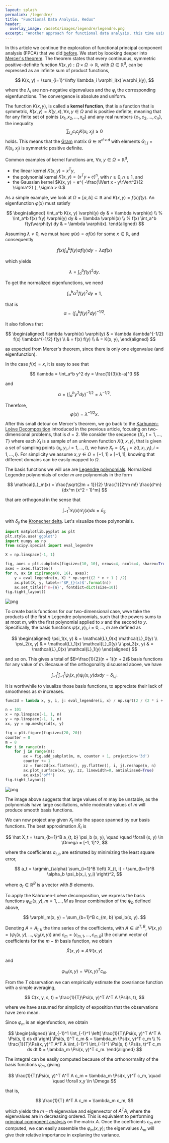 ```yaml
---
layout: splash
permalink: /legendre/
title: "Functional Data Analysis, Redux"
header:
  overlay_image: /assets/images/legendre/legendre.png
excerpt: "Another approach for functional data analysis, this time using Legendre polynomials."
---
```


In this article we continue the exploration of functional principal component analysis (FPCA) that we did [before](/fpca). We start by loooking deeper into [Mercer's theorem](https://en.wikipedia.org/wiki/Mercer%27s_theorem). The theorem states that every continuous, symmetric positive-definite function $K(x, y) : \Omega \times \Omega \rightarrow \mathbb{R}$, with $\Omega \in \mathbb{R}^d$, can be expressed as an infinite sum of product functions,

$$
K(x, y) = \sum_{i=1}^\infty \lambda_i \varphi_i(x) \varphi_i(y),
$$

where the $\lambda_i$ are non-negative eigenvalues and the $\varphi_i$ the corresponding eigenfunctions. The convergence is absolute and uniform.

The function $K(x, y)$, is called a **kernel function**, that is a function that is symmetric, $K(x, y) = K(y, x), \forall x, y \in \Omega$ and is positive definite, meaning that for any finite set of points $\{x_1, x_2, \ldots, x_d \}$ and any real numbers $\{ c_1, c_2, \ldots, c_n \}$, the inequality
$$
\sum_{i, j} c_i c_j K(x_i, x_j) \ge 0
$$
holds. This means that the [Gram](https://en.wikipedia.org/wiki/Gram_matrix) matrix $G \in \mathbb{R}^{d \times d}$ with elements $G_{i, j} = K(x_i, x_j)$ is symmetric positive definite.

Common examples of kernel functions are, $\forall x, y \in \Omega = \mathbb{R}^d$,
- the linear kernel $K(x, y) = x^T y$,
- the polynomial kernel $K(x, y) = (x^T y + c)^n$, with $r \ge 0, n\ge 1$, and
- the Gaussian kernel $K(x, y) = e^{ -\frac{\lVert x - y\rVert^2}{2 \sigma^2} }, \sigma > 0.$

As a simple example, we look at $\Omega = [a, b] \subset \mathbb{R}$ and $K(x, y) = f(x) f(y)$. An eigenfunction $\varphi(x)$ must satisfy

$$
\begin{aligned}
\int_a^b K(x, y) \varphi(y) dy & = \lambda \varphi(x) \\
%
\int_a^b f(x) f(y) \varphi(y) dy & = \lambda \varphi(x) \\
%
f(x) \int_a^b f(y)\varphi(y) dy & = \lambda \varphi(x).
\end{aligned}
$$

Assuming $\lambda \neq 0$, we must have $\varphi(x) = \alpha f(x)$ for some $x \in \mathbb{R}$, and consequently

$$
f(x) \int_a^b f(y) \alpha f(y) dy = \lambda \alpha f(x)
$$

which yields

$$
\lambda = \int_a^b f(y)^2 dy.
$$

To get the normalized eigenfunctions, we need

$$
\int_a^b \alpha^2 f(y)^2 dy = 1,
$$

that is
$$
\alpha = \left(  \int_a^b f(y)^2 dy \right)^{-1/2}.
$$

It also follows that

$$
\begin{aligned}
\lambda \varphi(x) \varphi(y) & = \lambda \lambda^{-1/2} f(x) \lambda^{-1/2} f(y) \\
& = f(x) f(y) \\
& = K(x, y), 
\end{aligned}
$$

as expected from Mercer's theorem, since there is only one eigenvalue (and eigenfunction).

In the case $f(x) = x$, it is easy to see that

$$
\lambda = \int_a^b y^2 dy = \frac{1}{3}(b-a)^3
$$

and

$$
\alpha = \left( \int_a^b y^2 dy \right)^{-1/2} = \lambda^{-1/2}.
$$

Therefore,
$$
\varphi(x) = \lambda^{-1/2} x.
$$

After this small detour on Mercer's theorem, we go back to the [Karhunen-Loève Decomposition](https://en.wikipedia.org/wiki/Kosambi%E2%80%93Karhunen%E2%80%93Lo%C3%A8ve_theorem) introduced in the previous article, focusing on two-dimensional problems, that is $d=2$. We consider the sequence $\{ X_t, t=1, \ldots, T\}$ where each $X_t$ is a sample of an unknown function $X(t, x, y)$, that is given a set of sampling points $\{x_i, y_i, i=1, \ldots, I\},$ we have $X_t = \{X_{t, i} = z(t, x_i, y_i), i=1, \ldots, I\}$. For simplicity we assume $x, y \in \Omega = [-1, 1] \times [-1, 1]$, knowing that different domains can be easily mapped to $\Omega$.

The basis functions we will use are [Legendre polynomials](https://en.wikipedia.org/wiki/Legendre_polynomials). Normalized Legendre polynomials of order $m$ are polynomials in the form

$$
\mathcal{L}_m(x) = \frac{\sqrt{2m + 1}}{2} \frac{1}{2^m m!} \frac{d^m}{dx^m (x^2 - 1)^m}
$$

that are orthogonal in the sense that

$$
\int_{-1}^1 \mathcal{L}_i(x) \mathcal{L}_j(x) dx = \delta_{ij},
$$

with $\delta_{ij}$ the [Kronecher delta](https://en.wikipedia.org/wiki/Kronecker_delta). Let's visualize those polynomials.


```python
import matplotlib.pyplot as plt
plt.style.use('ggplot')
import numpy as np
from scipy.special import eval_legendre
```


```python
X = np.linspace(-1, 1)
```


```python
fig, axes = plt.subplots(figsize=(10, 10), nrows=4, ncols=4, sharex=True, sharey=True)
axes = axes.flatten()
for n, ax in zip(range(0, 16), axes):
    y = eval_legendre(n, X) * np.sqrt((2 * n + 1 ) /2)
    ax.plot(X, y, label=r'$P_{}(x)$'.format(n))
    ax.set_title(f'n={n}', fontdict=dict(size=10))
fig.tight_layout()
```


    
![png](/assets/images/legendre/legendre-1.png)
    


To create basis functions for our two-dimensional case, wwe take the products of the first $n$ Legendre polynomials, such that the powers sums to at most $m$, with the first polynomial applied to $x$ and the second to $y$. Specifically, the basis functions $\psi(x, y)_i, i=0, \ldots, m$ are defined as

$$
\begin{aligned}
\psi_1(x, y) & = \mathcal{L}_0(x) \mathcal{L}_0(y) \\
\psi_2(x, y) & = \mathcal{L}_1(x) \mathcal{L}_0(y) \\
\psi_3(x, y) & = \mathcal{L}_0(x) \mathcal{L}_1(y)
\end{aligned}
$$

and so on. This gives a total of $B=\frac{1}{2}(n + 1)(n + 2)$ basis functions for any value of $m$. Becasue of the orthogonality discussed above, we have

$$
\int_{-1}^1 \int_{-1}^1 \psi_i(x, y) \psi_j(x, y) dx dy = \delta_{i, j}.
$$

It is worthwhile to visualize those basis functions, to appreciate their lack of smoothness as $m$ increases.


```python
func2d = lambda x, y, i, j: eval_legendre(i, x) / np.sqrt(2 / (2 * i + 1)) * eval_legendre(j,y) / np.sqrt( 2 / (2 * j + 1))
```


```python
n = 101
x = np.linspace(-1, 1, n)
y = np.linspace(-1, 1, n)
xx, yy = np.meshgrid(x, y)
```


```python
fig = plt.figure(figsize=(20, 20))
counter = 0
m = 8
for i in range(m):
    for j in range(m):
        ax = fig.add_subplot(m, m, counter + 1, projection='3d')
        counter += 1
        zz = func2d(xx.flatten(), yy.flatten(), i, j).reshape(n, n)
        ax.plot_surface(xx, yy, zz, linewidth=0, antialiased=True)
        ax.axis('off')
fig.tight_layout()
```


    
![png](/assets/images/legendre/legendre-2.png)
    


The image above suggests that large values of $m$ may be unstable, as the polynomials have large oscillations, while moderate values of $m$ will produce smooth basis functions.

We can now project any given $X_t$ into the space spanned by our basis functions. The best approximation $\hat{X}_t$ is

$$
\hat X_t = \sum_{b=1}^B a_{t, b} \psi_b (x, y), \quad \quad \forall (x, y) \in \Omega = [-1, 1]^2,
$$

where the coefficients $a_{t, b}$ are estimated by minimizing the least square error,

$$
a_t = \argmin_{\alpha} \sum_{i=1}^B \left( X_{t, i} - \sum_{b=1}^B \alpha_b \psi_b(x_i, y_i) \right)^2,
$$

where $a_t \in \mathbb{R}^B$ is a vector with $B$ elements.

To apply the Kahrunen-Loève decomposition, we express the basis functions $\varphi_m(x, y), m=1, \ldots, M$ as linear combination of the $\psi_b$ defined above,

$$
\varphi_m(x, y) = \sum_{b=1}^B c_{m, b} \psi_b(x, y).
$$

Denoting $A = {A_{t, k}}$ the time series of the coefficients, with $A \in \mathcal{R}^{T, B}$, $\Psi(x, y) = (\psi_1(x, y), \ldots, \psi_B(x, y))$ and $c_m = (c_{m, 1}, \ldots, c_{m, B})$ the column vector of coefficients for the $m-th$ basis function, we obtain

$$
\hat X(x, y) = A \Psi(x, y)
$$

and

$$
\varphi_m(x, y) = \Psi(x, y)^T c_m.
$$

From the $T$ observation we can empirically estimate the covariance function with a simple averaging,

$$
C(x, y, s, t) = \frac{1}{T}\Psi(x, y)^T A^T A \Psi(s, t),
$$

where we have assumed for simplicity of exposition that the observations have zero mean.

Since $\varphi_m$ is an eigenfunction, we obtain

$$
\begin{aligned}
\int_{-1}^1 \int_{-1}^1 \left[
\frac{1}{T}\Psi(x, y)^T A^T A \Psi(s, t) ds dt
\right]
\Psi(s, t)^T c_m & = \lambda_m \Psi(x, y)^T c_m \\
%
\frac{1}{T}\Psi(x, y)^T A^T A
\int_{-1}^1 \int_{-1}^1
\Psi(s, t) \Psi(s, t)^T c_m ds dt & = \lambda_m \Psi(x, y)^T c_m.
\end{aligned}
$$

The integral can be easily computed because of the orthonormality of the basis functions $\psi_m$, giving

$$
\frac{1}{T}\Psi(x, y)^T A^T A c_m = \lambda_m \Psi(x, y)^T c_m, \quad \quad \forall x,y \in \Omega
$$

that is,

$$
\frac{1}{T} A^T A c_m = \lambda_m c_m,
$$

which yields the $m-th$ eigenvalue and eigenvector of $A^T A$, where the eigenvalues are in decreasing ordered. This is equivalent to performing [principal component analysis](https://en.wikipedia.org/wiki/Principal_component_analysis) on the matrix $A$. Once the coefficients $c_m$ are computed, we can easily assemble the $\varphi_m(x, y)$; the eigenvalues $\lambda_m$ will give their relative importance in explaning the variance.
